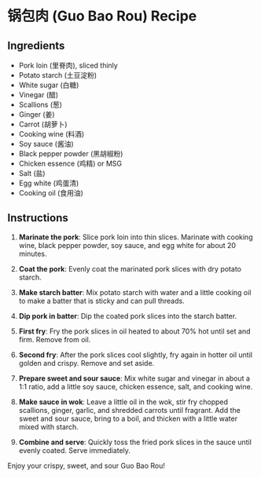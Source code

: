# 锅包肉 (Guo Bao Rou) Recipe

## Ingredients
- Pork loin (里脊肉), sliced thinly
- Potato starch (土豆淀粉)
- White sugar (白糖)
- Vinegar (醋)
- Scallions (葱)
- Ginger (姜)
- Carrot (胡萝卜)
- Cooking wine (料酒)
- Soy sauce (酱油)
- Black pepper powder (黑胡椒粉)
- Chicken essence (鸡精) or MSG
- Salt (盐)
- Egg white (鸡蛋清)
- Cooking oil (食用油)

## Instructions

1. **Marinate the pork**: Slice pork loin into thin slices. Marinate with cooking wine, black pepper powder, soy sauce, and egg white for about 20 minutes.

2. **Coat the pork**: Evenly coat the marinated pork slices with dry potato starch.

3. **Make starch batter**: Mix potato starch with water and a little cooking oil to make a batter that is sticky and can pull threads.

4. **Dip pork in batter**: Dip the coated pork slices into the starch batter.

5. **First fry**: Fry the pork slices in oil heated to about 70% hot until set and firm. Remove from oil.

6. **Second fry**: After the pork slices cool slightly, fry again in hotter oil until golden and crispy. Remove and set aside.

7. **Prepare sweet and sour sauce**: Mix white sugar and vinegar in about a 1:1 ratio, add a little soy sauce, chicken essence, salt, and cooking wine.

8. **Make sauce in wok**: Leave a little oil in the wok, stir fry chopped scallions, ginger, garlic, and shredded carrots until fragrant. Add the sweet and sour sauce, bring to a boil, and thicken with a little water mixed with starch.

9. **Combine and serve**: Quickly toss the fried pork slices in the sauce until evenly coated. Serve immediately.

Enjoy your crispy, sweet, and sour Guo Bao Rou!

